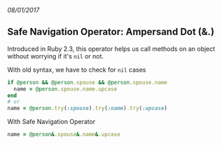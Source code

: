 _08/01/2017_

## Safe Navigation Operator: Ampersand Dot (&.)

Introduced in Ruby 2.3, this operator helps us call methods on an object without worrying if it's `nil` or not.

With old syntax, we have to check for `nil` cases

```ruby
if @person && @person.spouse && @person.spouse.name
  name = @person.spouse.name.upcase
end
# or
name = @person.try(:spouse).try(:name).try(:upcase)
```

With Safe Navigation Operator

```ruby
name = @person&.spouse&.name&.upcase
```
